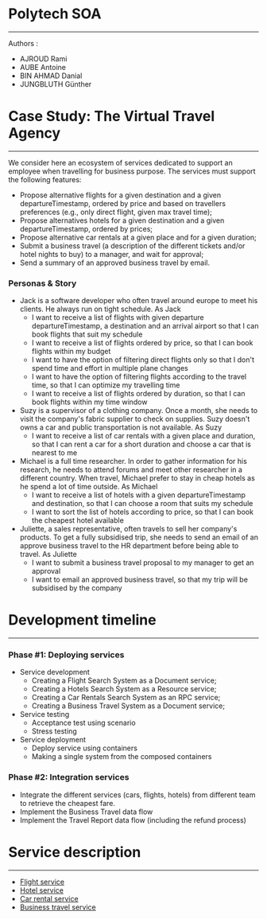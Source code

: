 # Polytech SOA
- - - -
Authors : 
  - AJROUD Rami
  - AUBE Antoine
  - BIN AHMAD Danial
  - JUNGBLUTH Günther

# Case Study: The Virtual Travel Agency
- - - -
We consider here an ecosystem of services dedicated to support an employee when travelling for business purpose. The services must support the following features:
- Propose alternative flights for a given destination and a given departureTimestamp, ordered by price and based on travellers preferences (e.g., only direct flight, given max travel time);
- Propose alternatives hotels for a given destination and a given departureTimestamp, ordered by prices;
- Propose alternative car rentals at a given place and for a given duration;
- Submit a business travel (a description of the different tickets and/or hotel nights to buy) to a manager, and wait for approval;
- Send a summary of an approved business travel by email.

### Personas & Story
* Jack is a software developer who often travel around europe to meet his clients. He always run on tight schedule. As Jack 
    * I want to receive a list of flights with given departure departureTimestamp, a destination and an arrival airport so that I can book flights that suit my schedule
    * I want to receive a list of flights ordered by price, so that I can book flights within my budget
    * I want to have the option of filtering direct flights only so that I don't spend time and effort in multiple plane changes
    * I want to have the option of filtering flights according to the travel time, so that I can optimize my travelling time 
    * I want to receive a list of flights ordered by duration, so that I can book flights within my time window
* Suzy is a supervisor of a clothing company. Once a month, she needs to visit the company's fabric supplier to check on supplies. Suzy doesn't owns a car and public transportation is not available. As Suzy
    * I want to receive a list of car rentals with a given place and duration, so that I can rent a car for a short duration and choose a car that is nearest to me 
* Michael is a full time researcher. In order to gather information for his research, he needs to attend forums and meet other researcher in a different country. When travel, Michael prefer to stay in cheap hotels as he spend a lot of time outside. As Michael
    * I want to receive a list of hotels with a given departureTimestamp and destination, so that I can choose a room that suits my schedule
    * I want to sort the list of hotels according to price, so that I can book the cheapest hotel available
* Juliette, a sales representative, often travels to sell her company's products. To get a fully subsidised trip, she needs to send an email of an approve business travel to the HR department before being able to travel. As Juliette
    * I want to submit a business travel proposal to my manager to get an approval
    * I want to email an approved business travel, so that my trip will be subsidised by the company


# Development timeline
- - - -
### Phase #1: Deploying services
* Service development
  - Creating a Flight Search System as a Document service;
  - Creating a Hotels Search System as a Resource service;
  - Creating a Car Rentals Search System as an RPC service;
  - Creating a Business Travel System as a Document service;
* Service testing
    - Acceptance test using scenario
    - Stress testing
* Service deployment
    - Deploy service using containers
    - Making a single system from the composed containers
 
### Phase #2: Integration services
* Integrate the different services (cars, flights, hotels) from different team to retrieve the cheapest fare.
* Implement the Business Travel data flow
* Implement the Travel Report data flow (including the refund process)
  
# Service description
- - - - 
* [Flight service](https://github.com/scipio3000/polytech-soa/tree/master/services/flights)
* [Hotel service](https://github.com/scipio3000/polytech-soa/tree/master/services/hotels)
* [Car rental service](https://github.com/scipio3000/polytech-soa/tree/master/services/cars)
* [Business travel service](https://github.com/scipio3000/polytech-soa/tree/master/services/business-travels)
